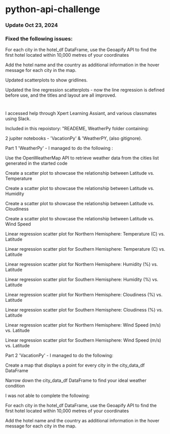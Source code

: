 # python-api-challenge

### Update Oct 23, 2024

### Fixed the following issues:

For each city in the hotel_df DataFrame, use the Geoapify API to find the first hotel 
located within 10,000 metres of your coordinates 

Add the hotel name and the country as additional information in the hover message for 
each city in the map. 

Updated scatterplots to show gridlines.

Updated the line regression scatterplots - now the line regression is defined before use, and the titles and layout are all improved.
#

I accessed help through Xpert Learning Assiant, and various classmates using Slack.

Included in this repoistory: "READEME, WeatherPy folder containing: 

2 jupiter notebooks -  'VacationPy' & 'WeatherPY, (also gitignore).

Part 1 'WeatherPy' - I managed to do the following :

Use the OpenWeatherMap API to retrieve weather data from the cities list generated in 
the started code 

Create a scatter plot to showcase the relationship between Latitude vs. Temperature

Create a scatter plot to showcase the relationship between Latitude vs. Humidity

Create a scatter plot to showcase the relationship between Latitude vs. Cloudiness 

Create a scatter plot to showcase the relationship between Latitude vs. Wind Speed 

Linear regression scatter plot for Northern Hemisphere: Temperature (C) vs. Latitude 

Linear regression scatter plot for Southern Hemisphere: Temperature (C) vs. Latitude

Linear regression scatter plot for Northern Hemisphere: Humidity (%) vs. Latitude

Linear regression scatter plot for Southern Hemisphere: Humidity (%) vs. Latitude

Linear regression scatter plot for Northern Hemisphere: Cloudiness (%) vs. Latitude 

Linear regression scatter plot for Southern Hemisphere: Cloudiness (%) vs. Latitude 

Linear regression scatter plot for Northern Hemisphere: Wind Speed (m/s) vs. Latitude 

Linear regression scatter plot for Southern Hemisphere: Wind Speed (m/s) vs. Latitude 

Part 2 'VacationPy' - I managed to do the following:

Create a map that displays a point for every city in the city_data_df DataFrame 

Narrow down the city_data_df DataFrame to find your ideal weather condition

I was not able to complete the following:

For each city in the hotel_df DataFrame, use the Geoapify API to find the first hotel 
located within 10,000 metres of your coordinates 

Add the hotel name and the country as additional information in the hover message for 
each city in the map. 
